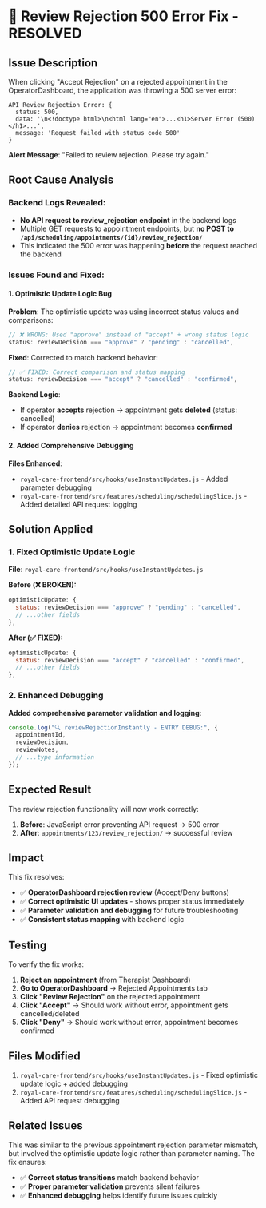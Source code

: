 # 🔧 Review Rejection 500 Error Fix - RESOLVED

## Issue Description

When clicking "Accept Rejection" on a rejected appointment in the OperatorDashboard, the application was throwing a 500 server error:

```
API Review Rejection Error: {
  status: 500,
  data: '\n<!doctype html>\n<html lang="en">...<h1>Server Error (500)</h1>...',
  message: 'Request failed with status code 500'
}
```

**Alert Message**: "Failed to review rejection. Please try again."

## Root Cause Analysis

### Backend Logs Revealed:

- **No API request to review_rejection endpoint** in the backend logs
- Multiple GET requests to appointment endpoints, but **no POST to `/api/scheduling/appointments/{id}/review_rejection/`**
- This indicated the 500 error was happening **before** the request reached the backend

### Issues Found and Fixed:

#### 1. **Optimistic Update Logic Bug**

**Problem**: The optimistic update was using incorrect status values and comparisons:

```javascript
// ❌ WRONG: Used "approve" instead of "accept" + wrong status logic
status: reviewDecision === "approve" ? "pending" : "cancelled",
```

**Fixed**: Corrected to match backend behavior:

```javascript
// ✅ FIXED: Correct comparison and status mapping
status: reviewDecision === "accept" ? "cancelled" : "confirmed",
```

**Backend Logic**:

- If operator **accepts** rejection → appointment gets **deleted** (status: cancelled)
- If operator **denies** rejection → appointment becomes **confirmed**

#### 2. **Added Comprehensive Debugging**

**Files Enhanced**:

- `royal-care-frontend/src/hooks/useInstantUpdates.js` - Added parameter debugging
- `royal-care-frontend/src/features/scheduling/schedulingSlice.js` - Added detailed API request logging

## Solution Applied

### 1. **Fixed Optimistic Update Logic**

**File**: `royal-care-frontend/src/hooks/useInstantUpdates.js`

**Before (❌ BROKEN):**

```javascript
optimisticUpdate: {
  status: reviewDecision === "approve" ? "pending" : "cancelled",
  // ...other fields
},
```

**After (✅ FIXED):**

```javascript
optimisticUpdate: {
  status: reviewDecision === "accept" ? "cancelled" : "confirmed",
  // ...other fields
},
```

### 2. **Enhanced Debugging**

**Added comprehensive parameter validation and logging**:

```javascript
console.log("🔍 reviewRejectionInstantly - ENTRY DEBUG:", {
  appointmentId,
  reviewDecision,
  reviewNotes,
  // ...type information
});
```

## Expected Result

The review rejection functionality will now work correctly:

1. **Before**: JavaScript error preventing API request → 500 error
2. **After**: `appointments/123/review_rejection/` → successful review

## Impact

This fix resolves:

- ✅ **OperatorDashboard rejection review** (Accept/Deny buttons)
- ✅ **Correct optimistic UI updates** - shows proper status immediately
- ✅ **Parameter validation and debugging** for future troubleshooting
- ✅ **Consistent status mapping** with backend logic

## Testing

To verify the fix works:

1. **Reject an appointment** (from Therapist Dashboard)
2. **Go to OperatorDashboard** → Rejected Appointments tab
3. **Click "Review Rejection"** on the rejected appointment
4. **Click "Accept"** → Should work without error, appointment gets cancelled/deleted
5. **Click "Deny"** → Should work without error, appointment becomes confirmed

## Files Modified

1. `royal-care-frontend/src/hooks/useInstantUpdates.js` - Fixed optimistic update logic + added debugging
2. `royal-care-frontend/src/features/scheduling/schedulingSlice.js` - Added API request debugging

## Related Issues

This was similar to the previous appointment rejection parameter mismatch, but involved the optimistic update logic rather than parameter naming. The fix ensures:

- ✅ **Correct status transitions** match backend behavior
- ✅ **Proper parameter validation** prevents silent failures
- ✅ **Enhanced debugging** helps identify future issues quickly
